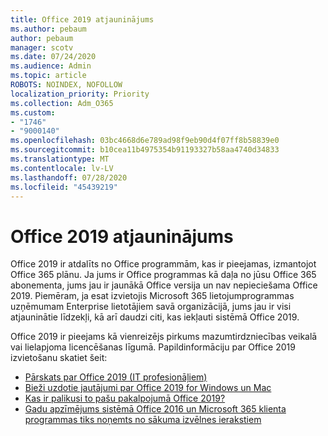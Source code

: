 ```yaml
---
title: Office 2019 atjauninājums
ms.author: pebaum
author: pebaum
manager: scotv
ms.date: 07/24/2020
ms.audience: Admin
ms.topic: article
ROBOTS: NOINDEX, NOFOLLOW
localization_priority: Priority
ms.collection: Adm_O365
ms.custom:
- "1746"
- "9000140"
ms.openlocfilehash: 03bc4668d6e789ad98f9eb90d4f07ff8b58839e0
ms.sourcegitcommit: b10cea11b4975354b91193327b58aa4740d34833
ms.translationtype: MT
ms.contentlocale: lv-LV
ms.lasthandoff: 07/28/2020
ms.locfileid: "45439219"
---
```

# <a name="update-to-office-2019"></a>Office 2019 atjauninājums

Office 2019 ir atdalīts no Office programmām, kas ir pieejamas, izmantojot Office 365 plānu. Ja jums ir Office programmas kā daļa no jūsu Office 365 abonementa, jums jau ir jaunākā Office versija un nav nepieciešama Office 2019. Piemēram, ja esat izvietojis Microsoft 365 lietojumprogrammas uzņēmumam Enterprise lietotājiem savā organizācijā, jums jau ir visi atjauninātie līdzekļi, kā arī daudzi citi, kas iekļauti sistēmā Office 2019.

Office 2019 ir pieejams kā vienreizējs pirkums mazumtirdzniecības veikalā vai lielapjoma licencēšanas līgumā. Papildinformāciju par Office 2019 izvietošanu skatiet šeit:  

- [Pārskats par Office 2019 (IT profesionāļiem)](https://docs.microsoft.com/deployoffice/office2019/overview)  
- [Bieži uzdotie jautājumi par Office 2019 for Windows un Mac](https://support.microsoft.com/help/4133312)  
- [Kas ir palikusi to pašu pakalpojumā Office 2019?](https://docs.microsoft.com/deployoffice/office2019/overview#whats-stayed-the-same-in-office-2019)  
- [Gadu apzīmējums sistēmā Office 2016 un Microsoft 365 klienta programmas tiks noņemts no sākuma izvēlnes ierakstiem](https://support.office.com/article/8fe5e052-76d2-49de-af30-2e84ed3da907?wt.mc_id=Alchemy_ClientDIA)